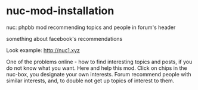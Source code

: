 # nuc-mod-installation
nuc: phpbb mod recommending topics and people in forum's header

something about facebook's recommendations

Look example: http://nuc1.xyz

One of the problems online - how to find interesting topics and posts, if you do not know what you want. Here and help this mod.
Click on chips in the nuc-box, you designate your own interests. Forum recommend people with similar interests, and,
to double not get up topics of interest to them.
